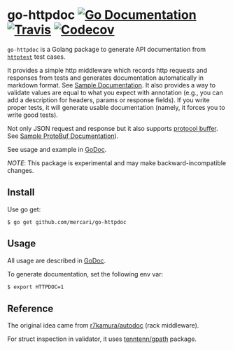 # go-httpdoc [![Go Documentation](http://img.shields.io/badge/go-documentation-blue.svg?style=flat-square)][godoc] [![Travis](https://img.shields.io/travis/mercari/go-httpdoc.svg?style=flat-square)][travis] [![Codecov](https://img.shields.io/codecov/c/github/mercari/go-httpdoc.svg?style=flat-square)][codecov]

[godoc]: http://godoc.org/github.com/mercari/go-httpdoc
[travis]: https://travis-ci.org/mercari/go-httpdoc
[codecov]: https://codecov.io/gh/mercari/go-httpdoc

`go-httpdoc` is a Golang package to generate API documentation from [`httptest`](https://golang.org/pkg/net/http/httptest/) test cases.

It provides a simple http middleware which records http requests and responses from tests and generates documentation automatically in markdown format. See [Sample Documentation](/_example/doc/validate.md). It also provides a way to validate values are equal to what you expect with annotation (e.g., you can add a description for headers, params or response fields). If you write proper tests, it will generate usable documentation (namely, it forces you to write good tests).

Not only JSON request and response but it also supports [protocol buffer](https://developers.google.com/protocol-buffers/). See [Sample ProtoBuf Documentation](/_example/doc/protobuf.md)).

See usage and example in [GoDoc](https://godoc.org/github.com/mercari/go-httpdoc).

*NOTE*: This package is experimental and may make backward-incompatible changes.

## Install

Use go get:

```
$ go get github.com/mercari/go-httpdoc
```

## Usage

All usage are described in [GoDoc](https://godoc.org/github.com/mercari/go-httpdoc).

To generate documentation, set the following env var:

```bash
$ export HTTPDOC=1
```

## Reference

The original idea came from [r7kamura/autodoc](https://github.com/r7kamura/autodoc) (rack middleware).

For struct inspection in validator, it uses [tenntenn/gpath](https://github.com/tenntenn/gpath) package.

